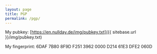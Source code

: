 ```yaml
---
layout: page
title: PGP
permalink: /pgp/
---
```


My pubkey:
[https://en.nullday.de/img/pubkey.txt]({{ sitebase.url }}/img/pubkey.txt)

My fingerprint:
6DAF 7B80 8F9D F251 3962  0000 D214 61E3 DFE2 060D
